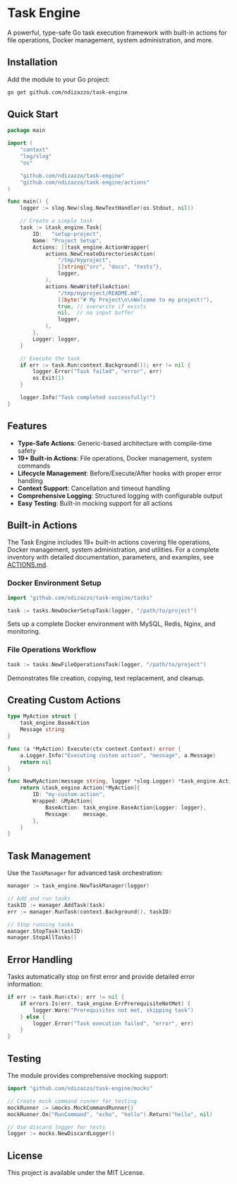 # Task Engine

A powerful, type-safe Go task execution framework with built-in actions for file operations, Docker management, system administration, and more.

## Installation

Add the module to your Go project:

```bash
go get github.com/ndizazzo/task-engine
```

## Quick Start

```go
package main

import (
    "context"
    "log/slog"
    "os"

    "github.com/ndizazzo/task-engine"
    "github.com/ndizazzo/task-engine/actions"
)

func main() {
    logger := slog.New(slog.NewTextHandler(os.Stdout, nil))

    // Create a simple task
    task := &task_engine.Task{
        ID:   "setup-project",
        Name: "Project Setup",
        Actions: []task_engine.ActionWrapper{
            actions.NewCreateDirectoriesAction(
                "/tmp/myproject",
                []string{"src", "docs", "tests"},
                logger,
            ),
            actions.NewWriteFileAction(
                "/tmp/myproject/README.md",
                []byte("# My Project\n\nWelcome to my project!"),
                true, // overwrite if exists
                nil,  // no input buffer
                logger,
            ),
        },
        Logger: logger,
    }

    // Execute the task
    if err := task.Run(context.Background()); err != nil {
        logger.Error("Task failed", "error", err)
        os.Exit(1)
    }

    logger.Info("Task completed successfully!")
}
```

## Features

- **Type-Safe Actions**: Generic-based architecture with compile-time safety
- **19+ Built-in Actions**: File operations, Docker management, system commands
- **Lifecycle Management**: Before/Execute/After hooks with proper error handling
- **Context Support**: Cancellation and timeout handling
- **Comprehensive Logging**: Structured logging with configurable output
- **Easy Testing**: Built-in mocking support for all actions

## Built-in Actions

The Task Engine includes 19+ built-in actions covering file operations, Docker management, system administration, and utilities. For a complete inventory with detailed documentation, parameters, and examples, see [ACTIONS.md](ACTIONS.md).

### Docker Environment Setup

```go
import "github.com/ndizazzo/task-engine/tasks"

task := tasks.NewDockerSetupTask(logger, "/path/to/project")
```

Sets up a complete Docker environment with MySQL, Redis, Nginx, and monitoring.

### File Operations Workflow

```go
task := tasks.NewFileOperationsTask(logger, "/path/to/project")
```

Demonstrates file creation, copying, text replacement, and cleanup.

## Creating Custom Actions

```go
type MyAction struct {
    task_engine.BaseAction
    Message string
}

func (a *MyAction) Execute(ctx context.Context) error {
    a.Logger.Info("Executing custom action", "message", a.Message)
    return nil
}

func NewMyAction(message string, logger *slog.Logger) *task_engine.Action[*MyAction] {
    return &task_engine.Action[*MyAction]{
        ID: "my-custom-action",
        Wrapped: &MyAction{
            BaseAction: task_engine.BaseAction{Logger: logger},
            Message:    message,
        },
    }
}
```

## Task Management

Use the `TaskManager` for advanced task orchestration:

```go
manager := task_engine.NewTaskManager(logger)

// Add and run tasks
taskID := manager.AddTask(task)
err := manager.RunTask(context.Background(), taskID)

// Stop running tasks
manager.StopTask(taskID)
manager.StopAllTasks()
```

## Error Handling

Tasks automatically stop on first error and provide detailed error information:

```go
if err := task.Run(ctx); err != nil {
    if errors.Is(err, task_engine.ErrPrerequisiteNotMet) {
        logger.Warn("Prerequisites not met, skipping task")
    } else {
        logger.Error("Task execution failed", "error", err)
    }
}
```

## Testing

The module provides comprehensive mocking support:

```go
import "github.com/ndizazzo/task-engine/mocks"

// Create mock command runner for testing
mockRunner := &mocks.MockCommandRunner{}
mockRunner.On("RunCommand", "echo", "hello").Return("hello", nil)

// Use discard logger for tests
logger := mocks.NewDiscardLogger()
```

## License

This project is available under the MIT License.

